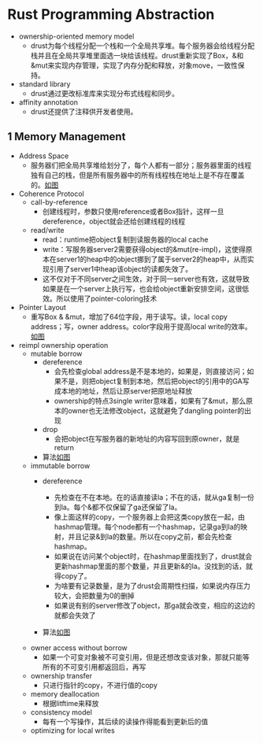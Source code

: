 # Rust Programming Abstraction

* ownership-oriented memory model
  * drust为每个线程分配一个栈和一个全局共享堆。每个服务器会给线程分配栈并且在全局共享堆里面选一块给该线程。drust重新实现了Box，&和&mut来实现内存管理，实现了内存分配和释放，对象move，一致性保持。
* standard library
  * drust通过更改标准库来实现分布式线程和同步。
* affinity annotation
  * drust还提供了注释供开发者使用。

## 1 Memory Management

* Address Space
  * 服务器们把全局共享堆给划分了，每个人都有一部分；服务器里面的线程独有自己的栈，但是所有服务器中的所有线程栈在地址上是不存在覆盖的。[如图](00-DRust-Programming-Abstraction/Address-Space.png)
* Coherence Protocol
  * call-by-reference
    * 创建线程时，参数只使用reference或者Box指针，这样一旦dereference，object就会还给创建线程的线程
  * read/write
    * read：runtime把object复制到读服务器的local cache
    * write：写服务器server2需要获得object的&mut(re-impl)，这使得原本在server1的heap中的object挪到了属于server2的heap中，从而实现引用了server1中heap该object的读都失效了。
    * 这不仅对于不同server之间生效，对于同一server也有效，这就导致如果是在一个server上执行写，也会给object重新安排空间，这很低效。所以使用了pointer-coloring技术
* Pointer Layout
  * 重写Box & &mut，增加了64位字段，用于读写。读，local copy address；写，owner address。color字段用于提高local write的效率。[如图](00-DRust-Programming-Abstraction/rust-box-&-&mut.png)
* reimpl ownership operation
  * mutable borrow
    * dereference
      * 会先检查global address是不是本地的，如果是，则直接访问；如果不是，则把object复制到本地，然后把object的引用中的GA写成本地的地址，然后让原server把原地址释放
      * ownership的特点3single writer意味着，如果有了&mut，那么原本的owner也无法修改object，这就避免了dangling pointer的出现
    * drop
      * 会把object在写服务器的新地址的内容写回到原owner，就是return
    * 算法[如图](00-DRust-Programming-Abstraction/mutable-borrow.png)
  * immutable borrow
    * dereference

      * 先检查在不在本地。在的话直接读la；不在的话，就从ga复制一份到la。每个&都不仅保留了ga还保留了la。
      * 像上面这样的copy，一个服务器上会把这类copy放在一起，由hashmap管理。每个node都有一个hashmap，记录ga到la的映射，并且记录&到la的数量。所以在copy之前，都会先检查hashmap。
      * 如果说在访问某个object时，在hashmap里面找到了，drust就会更新hashmap里面的那个数量，并且更新&的la。没找到的话，就得copy了。
      * 为啥要有记录数量，是为了drust会周期性扫描，如果说内存压力较大，会把数量为0的删掉
      * 如果说有别的server修改了object，那ga就会改变，相应的这边的就都会失效了
    * 算法[如图](00-DRust-Programming-Abstraction/mutable-borrow.png)
  * owner access without borrow
    * 如果一个可变对象被不可变引用，但是还想改变该对象，那就只能等所有的不可变引用都返回后，再写
  * ownership transfer
    * 只进行指针的copy，不进行值的copy
  * memory deallocation
    * 根据litftime来释放
  * consistency model
    * 每有一个写操作，其后续的读操作得能看到更新后的值
  * optimizing for local writes
